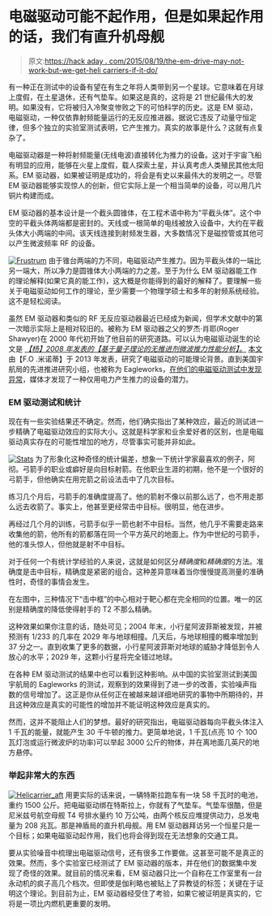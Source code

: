 # 电磁驱动可能不起作用，但是如果起作用的话，我们有直升机母舰

> 原文:[https://hack aday . com/2015/08/19/the-em-drive-may-not-work-but-we-get-heli carriers-if-it-do/](https://hackaday.com/2015/08/19/the-em-drive-might-not-work-but-we-get-helicarriers-if-it-does/)

有一种正在测试中的设备有望在有生之年将人类带到另一个星球。它意味着在月球上度假，在土星退休，还有气垫车。如果这是真的，这将是 21 世纪最伟大的发明。如果没有，它将被归入冷聚变惨败之下的可怕科学的历史。这是 EM 驱动，电磁驱动，一种仅依靠射频能量运行的无反应推进器。据说它违反了动量守恒定律，但多个独立的实验室测试表明，它产生推力。真实的故事是什么？这就有点复杂了。

电磁驱动器是一种将射频能量(无线电波)直接转化为推力的设备。这对于宇宙飞船有明显的应用，能够在火星上度假，载人探索土星，并认真考虑人类殖民其他太阳系。EM 驱动器，如果被证明是成功的，将会是有史以来最伟大的发明之一。尽管 EM 驱动器能够实现惊人的创新，但它实际上是一个相当简单的设备，可以用几片铜片构建而成。

EM 驱动器的基本设计是一个截头圆锥体，在工程术语中称为“平截头体”。这个中空的平截头体两端都是密封的。天线或一根简单的电线被放入设备中，大约在平截头体大小两端的中间。该天线连接到射频发生器，大多数情况下是磁控管或其他可以产生微波频率 RF 的设备。

[![Frustrum](../Images/95c8c1de5b7d4749db7a67b6ba0962bf.png)](https://hackaday.com/wp-content/uploads/2015/08/frustrum.png) 由于锥台两端的力不同，电磁驱动产生推力。因为平截头体的一端比另一端大，所以净力是圆锥体大小两端的力之差。至于为什么 EM 驱动器能工作的理论解释(如果它真的能工作)，这大概是你能得到的最好的解释了。要理解一些关于电磁驱动如何工作的理论，至少需要一个物理学硕士和多年的射频系统经验。这不是轻松阅读。

虽然 EM 驱动器和类似的 RF 无反应驱动器最近已经成为新闻，但学术文献中的第一次暗示实际上是相对较旧的。被称为 EM 驱动器之父的罗杰·肖耶(Roger Shawyer)在 2000 年代初开始了他目前的研究道路。可以认为电磁驱动诞生的论文是 *[【杨】2008 年发表的【基于量子理论的无推进剂微波推力性能分析】。](http://en.cnki.com.cn/Article_en/CJFDTOTAL-YHXB200805027.htm)* [本文](http://arxiv.org/pdf/1302.5690v3.pdf)由【F.O .米诺蒂】于 2013 年发表，研究了电磁驱动的可能理论背景。直到美国宇航局的先进推进研究小组，也被称为 Eagleworks，[在他们的电磁驱动测试中发现异常](http://arc.aiaa.org/doi/abs/10.2514/6.2014-4029)，媒体才发现了一种仅用电力产生推力的设备的潜力。

### EM 驱动测试和统计

现在有一些实验结果还不确定。然而，他们确实指出了某种效应，最近的测试进一步精确了电磁驱动效应的实际大小。这就是科学家和业余爱好者的区别，也是电磁驱动真实存在的可能性增加的地方，尽管事实可能并非如此。

[![Stats](../Images/8458b2a7c9a28e5aaa628f599ce9528d.png)](https://hackaday.com/wp-content/uploads/2015/08/stats.png) 为了形象化这种奇怪的统计偏差，想象一下统计学家最喜欢的例子，阿彻。弓箭手的职业或癖好是向目标射箭。在他职业生涯的初期，他不是一个很好的弓箭手，但他确实在用完箭之前设法击中了几次目标。

练习几个月后，弓箭手的准确度提高了。他的箭射不像以前那么远了，也不用走那么远去收箭了。事实上，他甚至更经常击中目标。很明显，他在进步。

再经过几个月的训练，弓箭手似乎一箭也射不中目标。当然，他几乎不需要走路来收集他的箭，他所有的箭都落在同一个平方英尺的地面上。作为中世纪的弓箭手，他的准头惊人，但他就是射不中目标。

对于任何一个有统计学经验的人来说，这就是如何区分*精确度*和*精确度*的方法。准确度是击中目标，精确度是紧密的组合。这种差异意味着当你慢慢提高测量的准确性时，奇怪的事情会发生。

在左图中，三种情况下“击中框”的中心相对于靶心都在完全相同的位置。唯一的区别是精确度的降低使得射手的 T2 不那么精确。

这种效果如果你注意的话，随处可见；2004 年末，小行星阿波菲斯被发现，并被预测有 1/233 的几率在 2029 年与地球相撞。几天后，与地球相撞的概率增加到 37 分之一。直到收集了更多的数据，小行星阿波菲斯对地球的威胁才降低到令人放心的水平；2029 年，这颗小行星将完全错过地球。

在各种 EM 驱动测试的结果中也可以看到这种影响。从中国的实验室测试到美国宇航局的 Eagleworks 的测试，观察到的效果得到了进一步的改善，实验噪声指数的信号增加了。这正是你从任何正在被越来越详细地研究的事物中所期待的，并且这种效应是真实的可能性的增加并不能证明这种效应是真实的。

然而，这并不能阻止人们的梦想。最好的研究指出，电磁驱动器每向平截头体注入 1 千瓦的能量，就能产生 30 千牛顿的推力。更简单地说，1 千瓦(点亮 10 个 100 瓦灯泡或运行微波炉的功率)可以举起 3000 公斤的物体，并在离地面几英尺的地方悬停。

### 举起非常大的东西

[![Helicarrier_aft](../Images/62c0245cd22c88f93a8750af94b6dd48.png)](https://hackaday.com/wp-content/uploads/2015/08/helicarrier_aft.png) 用更实际的话来说，一辆特斯拉跑车有一块 58 千瓦时的电池，重约 1500 公斤。把电磁驱动绑在特斯拉上，你就有了气垫车。气垫车很酷，但是尼米兹号航空母舰 T4 号排水量约 10 万公吨，由两个核反应堆提供动力，总发电量为 208 兆瓦。那是神盾局的直升机母舰。用 EM 驱动器拜访另一个恒星只是一个目标；如果电磁驱动起作用，我们也将会得到现在无法想象的交通工具。

要从实验噪音中梳理出电磁驱动信号，还有很多工作要做。这甚至可能不是真正的效果。然而，多个实验室已经测试了 EM 驱动器的版本，并在他们的数据集中发现了奇怪的效果。就目前的情况来看，EM 驱动器只比一个自称在工作室里有一台永动机的疯子高几个档次。但即使是伽利略也被贴上了异教徒的标签；关键在于证明这个理论。到目前为止，EM 驱动器经受住了考验，如果它被证明是真实的，它将是一项比内燃机更重要的发明。